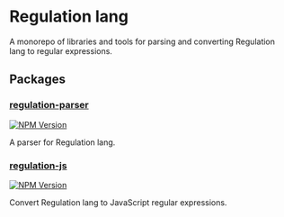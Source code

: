 # Regulation lang

A monorepo of libraries and tools for parsing and converting Regulation lang to
regular expressions.

## Packages

### [regulation-parser](https://github.com/cameronhunter/regulation/tree/master/packages/regulation-parser)
[![NPM Version](https://img.shields.io/npm/v/regulation-parser.svg)](https://npmjs.org/package/regulation-parser)

A parser for Regulation lang.

### [regulation-js](https://github.com/cameronhunter/regulation/tree/master/packages/regulation-js)
[![NPM Version](https://img.shields.io/npm/v/regulation-js.svg)](https://npmjs.org/package/regulation-js)

Convert Regulation lang to JavaScript regular expressions.

